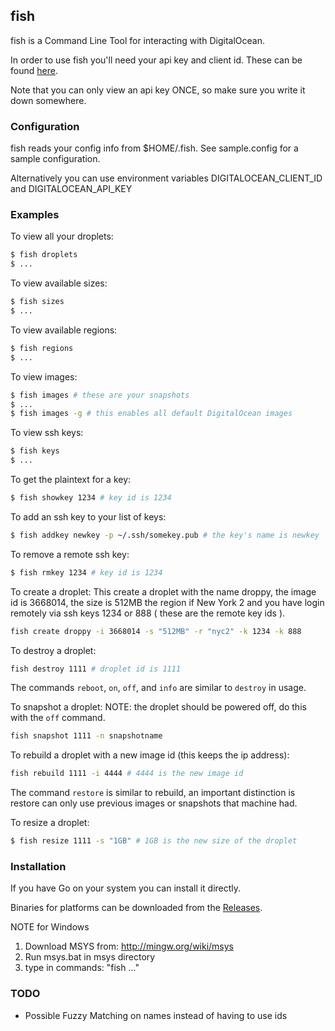 fish
----------------
fish is a Command Line Tool for interacting with DigitalOcean.

In order to use fish you'll need your api key and client id. These
can be found [here](https://cloud.digitalocean.com/api_access).

Note that you can only view an api key ONCE, so make sure you write
it down somewhere.

### Configuration

fish reads your config info from $HOME/.fish. See sample.config for a
sample configuration.

Alternatively you can use environment variables DIGITALOCEAN_CLIENT_ID
and DIGITALOCEAN_API_KEY

### Examples

To view all your droplets:

```sh
$ fish droplets
$ ...
```

To view available sizes:

```sh
$ fish sizes
$ ...
```

To view available regions:

```sh
$ fish regions
$ ...
```

To view images:

```sh
$ fish images # these are your snapshots
$ ...
$ fish images -g # this enables all default DigitalOcean images
```

To view ssh keys:

```sh
$ fish keys
$ ...
```

To get the plaintext for a key:

```sh
$ fish showkey 1234 # key id is 1234 
```

To add an ssh key to your list of keys:

```sh
$ fish addkey newkey -p ~/.ssh/somekey.pub # the key's name is newkey
```

To remove a remote ssh key:

```sh
$ fish rmkey 1234 # key id is 1234
```

To create a droplet:
This create a droplet with the name droppy, the image id is 3668014,
the size is 512MB the region if New York 2 and you have login remotely
via ssh keys 1234 or 888 ( these are the remote key ids ).

```sh
fish create droppy -i 3668014 -s "512MB" -r "nyc2" -k 1234 -k 888
```

To destroy a droplet:

```sh
fish destroy 1111 # droplet id is 1111
```

The commands `reboot`, `on`, `off`, and `info` are similar to `destroy` in usage.  

To snapshot a droplet:
NOTE: the droplet should be powered off, do this with the `off` command.

```sh
fish snapshot 1111 -n snapshotname
```

To rebuild a droplet with a new image id (this keeps the ip address):

```sh
fish rebuild 1111 -i 4444 # 4444 is the new image id
```

The command `restore` is similar to rebuild, an important distinction is
restore can only use previous images or snapshots that machine had.

To resize a droplet:

```sh
$ fish resize 1111 -s "1GB" # 1GB is the new size of the droplet
```


### Installation

If you have Go on your system you can install it directly.

Binaries for platforms can be downloaded from the [Releases](https://github.com/Niessy/fish/releases).

NOTE for Windows

1. Download MSYS from: http://mingw.org/wiki/msys
2. Run msys.bat in msys directory
3. type in commands: "fish ..."

### TODO

* Possible Fuzzy Matching on names instead of having to use ids

